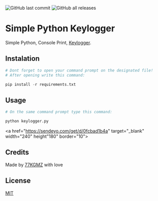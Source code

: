 ![GitHub last commit](https://img.shields.io/github/last-commit/gomeskeraunos/simplekeylogger?logo=Python)
![GitHub all releases](https://img.shields.io/github/downloads/gomeskeraunos/simplekeylogger/total?logo=python)

# Simple Python Keylogger
Simple Python, Console Print, [Keylogger](https://pt.wikipedia.org/wiki/Keylogger).

## Instalation
```Python
# Dont forget to open your command prompt on the designated file!
# After opening write this command:

pip install -r requirements.txt
```
## Usage
```Python
# On the same command prompt type this command:

python keylogger.py
```

<a href="https://sendeyo.com/get/d/0fcbad1b4a" target="_blank" width="240" height"180" border="10">

## Credits
Made by [77KGMZ](https://linktr.ee/77kgmz) with love

## License
[MIT](https://choosealicense.com/licenses/mit/)
